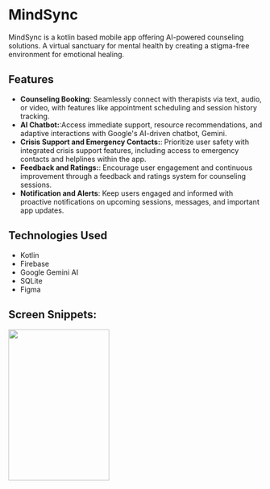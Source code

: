 # MindSync

MindSync is a kotlin based mobile app offering AI-powered counseling solutions. A virtual sanctuary for mental health by creating a stigma-free environment for emotional healing.

## Features

- **Counseling Booking**: Seamlessly connect with therapists via text, audio, or video, with features like appointment scheduling and session history tracking.
- **AI Chatbot:**:Access immediate support, resource recommendations, and adaptive interactions with Google's AI-driven chatbot, Gemini.
- **Crisis Support and Emergency Contacts:**: Prioritize user safety with integrated crisis support features, including access to emergency contacts and helplines within the app.
- **Feedback and Ratings:**: Encourage user engagement and continuous improvement through a feedback and ratings system for counseling sessions.
- **Notification and Alerts**: Keep users engaged and informed with proactive notifications on upcoming sessions, messages, and important app updates.

## Technologies Used

- Kotlin
- Firebase
- Google Gemini AI
- SQLite
- Figma

## Screen Snippets:
<img src="https://github.com/user-attachments/assets/e173c021-cb95-4f0f-9e34-d794c15eef12" width="200" height="300">


